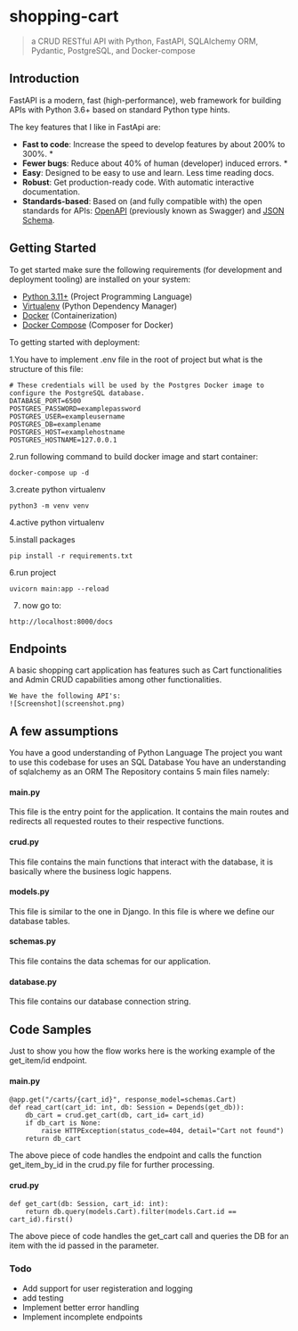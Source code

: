 # shopping-cart
> a CRUD RESTful API with Python, FastAPI, SQLAlchemy ORM, Pydantic, PostgreSQL, and Docker-compose
## Introduction

FastAPI is a modern, fast (high-performance), web framework for building APIs with Python 3.6+ based on standard Python type hints.

The key features that I like in FastApi are:

* **Fast to code**: Increase the speed to develop features by about 200% to 300%. *
* **Fewer bugs**: Reduce about 40% of human (developer) induced errors. *
* **Easy**: Designed to be easy to use and learn. Less time reading docs.
* **Robust**: Get production-ready code. With automatic interactive documentation.
* **Standards-based**: Based on (and fully compatible with) the open standards for APIs: <a href="https://github.com/OAI/OpenAPI-Specification" class="external-link" target="_blank">OpenAPI</a> (previously known as Swagger) and <a href="https://json-schema.org/" class="external-link" target="_blank">JSON Schema</a>.



## Getting Started

To get started make sure the following requirements (for development and deployment tooling) are installed on your system:

- [Python 3.11+](https://www.python.org/downloads/) (Project Programming Language)
- [Virtualenv](https://virtualenv.pypa.io/en/latest/) (Python Dependency Manager)
- [Docker](https://hub.docker.com/) (Containerization)
- [Docker Compose](https://docs.docker.com/compose/) (Composer for Docker)

To getting started with deployment:

1.You have to implement .env file in the root of project but what is the structure of this file:
```
# These credentials will be used by the Postgres Docker image to configure the PostgreSQL database.
DATABASE_PORT=6500
POSTGRES_PASSWORD=examplepassword
POSTGRES_USER=exampleusername
POSTGRES_DB=examplename
POSTGRES_HOST=examplehostname
POSTGRES_HOSTNAME=127.0.0.1
```

2.run following command to build docker image and start container:
```
docker-compose up -d
```
3.create python virtualenv
```
python3 -m venv venv
```
4.active python virtualenv

5.install packages
```
pip install -r requirements.txt
```
6.run project
```
uvicorn main:app --reload
```
7. now go to:
```
http://localhost:8000/docs
```



## Endpoints

A basic shopping cart application has features such as  Cart functionalities and Admin CRUD capabilities among other functionalities.

```
We have the following API's:
![Screenshot](screenshot.png)
```


## A few assumptions
You have a good understanding of Python Language
The project you want to use this codebase for uses an SQL Database
You have an understanding of sqlalchemy as an ORM
The Repository contains 5 main files namely:

#### main.py
This file is the entry point for the application. It contains the main routes and redirects all requested routes to their respective functions.
#### crud.py
This file contains the main functions that interact with the database, it is basically where the business logic happens.
#### models.py
This file is similar to the one in Django. In this file is where we define our database tables.
#### schemas.py
This file contains the data schemas for our application.
#### database.py
This file contains our database connection string.


## Code Samples
Just to show you how the flow works here is the working example of the get_item/id endpoint.
#### main.py
```
@app.get("/carts/{cart_id}", response_model=schemas.Cart)
def read_cart(cart_id: int, db: Session = Depends(get_db)):
    db_cart = crud.get_cart(db, cart_id= cart_id)
    if db_cart is None:
        raise HTTPException(status_code=404, detail="Cart not found")
    return db_cart
```
The above piece of code handles the endpoint and calls the function get_item_by_id in the crud.py file for further processing.
#### crud.py
```
def get_cart(db: Session, cart_id: int):
    return db.query(models.Cart).filter(models.Cart.id == cart_id).first()
```
The above piece of code handles the get_cart call and queries the DB for an item with the id passed in the parameter.


### Todo

- Add support for user registeration and logging
- add testing
- Implement better error handling
- Implement incomplete endpoints
